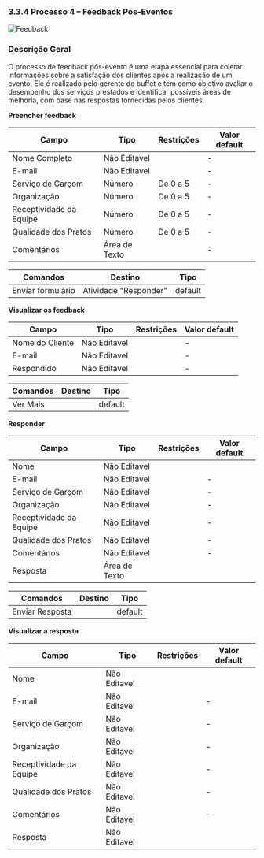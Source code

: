 ### 3.3.4 Processo 4 – Feedback Pós-Eventos

![Feedback](https://github.com/user-attachments/assets/83296141-665d-41c3-b024-512ece590eb7)


### Descrição Geral
O processo de feedback pós-evento é uma etapa essencial para coletar informações sobre a satisfação dos clientes após a realização de um evento. Ele é realizado pelo gerente do buffet e tem como objetivo avaliar o desempenho dos serviços prestados e identificar possíveis áreas de melhoria, com base nas respostas fornecidas pelos clientes.


**Preencher feedback**

| **Campo**              | **Tipo**       | **Restrições**                        | **Valor default** |
| ---------------------- | -------------- | ------------------------------------- | ----------------- |
| Nome Completo          | Não Editavel   |                            | -                 |
| E-mail                 | Não Editavel  |                            | -                 |
| Serviço de Garçom      | Número         | De 0 a 5                              | -                 |
| Organização            | Número         | De 0 a 5                              | -                 |
| Receptividade da Equipe| Número         | De 0 a 5                              | -                 |
| Qualidade dos Pratos   | Número         | De 0 a 5                              | -                 |
| Comentários            | Área de Texto  |                                       | -                 |


| **Comandos**      | **Destino**                    | **Tipo** |
| ----------------- | ------------------------------ | -------- |
| Enviar formulário | Atividade "Responder"          | default  |

**Visualizar os feedback**

| **Campo**             | **Tipo**        | **Restrições**                        | **Valor default** |
| ---------------       | --------------  | ------------------------------------- | ----------------- |
| Nome do Cliente       | Não Editavel    |                                       | -                 |
| E-mail                | Não Editavel    |                                       | -                 |
| Respondido            | Não Editavel    |                                       | -                 |

| **Comandos**      | **Destino**                    | **Tipo** |
| ----------------- | ------------------------------ | -------- |
| Ver Mais          |                                | default  |


**Responder**


| **Campo**              | **Tipo**       | **Restrições**                        | **Valor default** |
| ---------------------  | -------------- | ------------------------------------- | ----------------- |
| Nome                   | Não Editavel   |                                       |                   | 
| E-mail                 | Não Editavel   |                                       | -                 |   
| Serviço de Garçom      | Não Editavel   |                                       | -                 |
| Organização            | Não Editavel   |                                       | -                 |
| Receptividade da Equipe| Não Editavel   |                                       | -                 |
| Qualidade dos Pratos   | Não Editavel   |                                       | -                 |
| Comentários            | Não Editavel   |                                       | -                 |
| Resposta               | Área de Texto  |                                       |                   | 

| **Comandos**      | **Destino**                    | **Tipo** |
| ----------------- | ------------------------------ | -------- |
| Enviar Resposta   |                                | default  |


**Visualizar a resposta**

| **Campo**              | **Tipo**       | **Restrições**                        | **Valor default** |
| ---------------------  | -------------- | ------------------------------------- | ----------------- |
| Nome                   | Não Editavel   |                                       |                   | 
| E-mail                 | Não Editavel   |                                       | -                 |   
| Serviço de Garçom      | Não Editavel   |                                       | -                 |
| Organização            | Não Editavel   |                                       | -                 |
| Receptividade da Equipe| Não Editavel   |                                       | -                 |
| Qualidade dos Pratos   | Não Editavel   |                                       | -                 |
| Comentários            | Não Editavel   |                                       | -                 |
| Resposta               | Não Editavel   |                                       |                   | 


